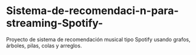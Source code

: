 # Sistema-de-recomendaci-n-para-streaming-Spotify-
Proyecto de sistema de recomendación musical tipo Spotify usando grafos, árboles, pilas, colas y arreglos.
